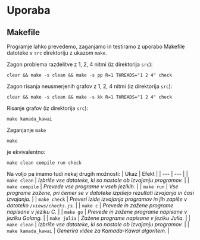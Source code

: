 # Uporaba
## Makefile
Programje lahko prevedemo, zaganjamo in testiramo z uporabo Makefile datoteke v `src` direktoriju z ukazom `make`.

Zagon problema razdelitve z 1, 2, 4 nitmi (iz direktorija `src`):
```
clear && make -s clean && make -s pp R=1 THREADS="1 2 4" check 
```
Zagon risanja neusmerjenih grafov z 1, 2, 4 nitmi (iz direktorija `src`):
```
clear && make -s clean && make -s kk R=1 THREADS="1 2 4" check 
```
Risanje grafov (iz direktorija `src`):
```
make kamada_kawai
```

Zaganjanje `make`
```make
make
```
je ekvivalentno:
```make
make clean compile run check
```

Na voljo pa imamo tudi nekaj drugih možnosti:
| Ukaz | Efekt |
| --- | --- |
| `make clean` | _Izbriše vse datoteke, ki so nastale ob izvajanju programov._ |
| `make compile` | _Prevede vse programe v vseh jezikih._ |
| `make run` | _Vse programe zažene, pri čemer se v datoteke izpišejo rezultati izvajanja in časi izvajanja._ |
| `make check` | _Preveri izide izvajanja programov in jih zapiše v datoteko `/views/checks.js`._ |
| `make c` | _Prevede in zažene programe napisane v jeziku C._ |
| `make go` | _Prevede in zažene programe napisane v jeziku Golang._ |
| `make julia` | _Zažene programe napisane v jeziku Julia._ |
| `make clean` | _Izbriše vse datoteke, ki so nastale ob izvajanju programov._ |
| `make kamada_kawai` | _Generira videe za Kamada-Kawai algoritem._ |
